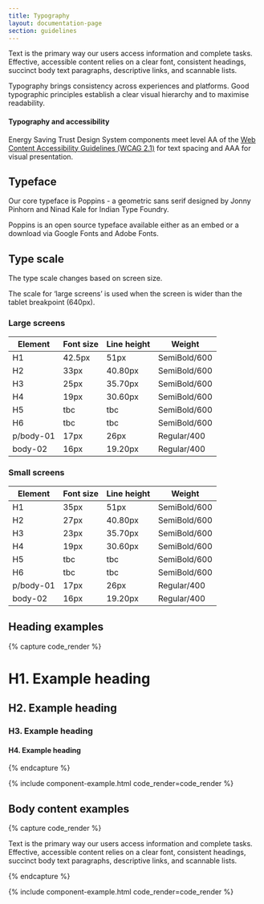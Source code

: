 ```yaml
---
title: Typography
layout: documentation-page
section: guidelines
---
```


Text is the primary way our users access information and complete tasks. Effective, accessible content relies on a clear font, consistent headings, succinct body text paragraphs, descriptive links, and scannable lists.

Typography brings consistency across experiences and platforms. Good typographic principles establish a clear visual hierarchy and to maximise readability.

#### Typography and accessibility

Energy Saving Trust Design System components meet level AA of the [Web Content Accessibility Guidelines (WCAG 2.1)](https://www.w3.org/TR/WCAG21/#text-spacing) for text spacing and AAA for visual presentation.


## Typeface

Our core typeface is Poppins - a geometric sans serif designed by Jonny Pinhorn and Ninad Kale for Indian Type Foundry.

Poppins is an open source typeface available either as an embed or a download via Google Fonts and Adobe Fonts.



## Type scale

The type scale changes based on screen size.

The scale for ‘large screens’ is used when the screen is wider than the tablet breakpoint (640px).

### Large screens

<table class="table">
  <thead>
    <tr>
      <th>Element</th>
      <th>Font size</th>
      <th>Line height</th>
      <th>Weight</th>
    </tr>
  </thead>
  <tbody>
    <tr>
      <td>H1</td>
      <td>42.5px</td>
      <td>51px</td>
      <td>SemiBold/600</td>
    </tr>
    <tr>
      <td>H2</td>
      <td>33px</td>
      <td>40.80px</td>
      <td>SemiBold/600</td>
    </tr>
    <tr>
      <td>H3</td>
      <td>25px</td>
      <td>35.70px</td>
      <td>SemiBold/600</td>
    </tr>
    <tr>
      <td>H4</td>
      <td>19px</td>
      <td>30.60px</td>
      <td>SemiBold/600</td>
    </tr>
    <tr>
      <td>H5</td>
      <td>tbc</td>
      <td>tbc</td>
      <td>SemiBold/600</td>
    </tr>
    <tr>
      <td>H6</td>
      <td>tbc</td>
      <td>tbc</td>
      <td>SemiBold/600</td>
    </tr>
    <tr>
      <td>p/body-01</td>
      <td>17px</td>
      <td>26px</td>
      <td>Regular/400</td>
    </tr>
    <tr>
      <td>body-02</td>
      <td>16px</td>
      <td>19.20px</td>
      <td>Regular/400</td>
    </tr>
  </tbody>
</table>

### Small screens

<table class="table">
  <thead>
    <tr>
      <th>Element</th>
      <th>Font size</th>
      <th>Line height</th>
      <th>Weight</th>
    </tr>
  </thead>
  <tbody>
    <tr>
      <td>H1</td>
      <td>35px</td>
      <td>51px</td>
      <td>SemiBold/600</td>
    </tr>
    <tr>
      <td>H2</td>
      <td>27px</td>
      <td>40.80px</td>
      <td>SemiBold/600</td>
    </tr>
    <tr>
      <td>H3</td>
      <td>23px</td>
      <td>35.70px</td>
      <td>SemiBold/600</td>
    </tr>
    <tr>
      <td>H4</td>
      <td>19px</td>
      <td>30.60px</td>
      <td>SemiBold/600</td>
    </tr>
    <tr>
      <td>H5</td>
      <td>tbc</td>
      <td>tbc</td>
      <td>SemiBold/600</td>
    </tr>
    <tr>
      <td>H6</td>
      <td>tbc</td>
      <td>tbc</td>
      <td>SemiBold/600</td>
    </tr>
    <tr>
      <td>p/body-01</td>
      <td>17px</td>
      <td>26px</td>
      <td>Regular/400</td>
    </tr>
    <tr>
      <td>body-02</td>
      <td>16px</td>
      <td>19.20px</td>
      <td>Regular/400</td>
    </tr>
  </tbody>
</table>



## Heading examples

{% capture code_render %}

<h1>H1. Example heading</h1>
<h2>H2. Example heading</h2>
<h3>H3. Example heading</h3>
<h4>H4. Example heading</h4>

{% endcapture %}

{% include component-example.html code_render=code_render %}

## Body content examples

{% capture code_render %}

<p>Text is the primary way our users access information and complete tasks. Effective, accessible content relies on a clear font, consistent headings, succinct body text paragraphs, descriptive links, and scannable lists.</p>

{% endcapture %}

{% include component-example.html code_render=code_render %}